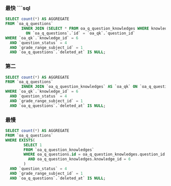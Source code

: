 ### 最快                                                                                                                                                        ```sql
```sql                                    
SELECT count(*) AS AGGREGATE
FROM `oa_q_questions`
       INNER JOIN (SELECT * FROM oa_q_question_knowledges WHERE knowledge_id = 6) AS `oa_qk`
         ON `oa_q_questions`.`id` = `oa_qk`.`question_id`
WHERE `oa_qk`.`knowledge_id` = 6
  AND `question_status` = 4
  AND `grade_range_subject_id` = 1
  AND `oa_q_questions`.`deleted_at` IS NULL;
```


### 第二
```sql 
SELECT count(*) AS AGGREGATE
FROM `oa_q_questions`
       INNER JOIN `oa_q_question_knowledges` AS `oa_qk` ON `oa_q_questions`.`id` = `oa_qk`.`question_id`
WHERE `oa_qk`.`knowledge_id` = 6
  AND `question_status` = 4
  AND `grade_range_subject_id` = 1
  AND `oa_q_questions`.`deleted_at` IS NULL;
```


### 最慢
```sql 
SELECT count(*) AS AGGREGATE
FROM `oa_q_questions`
WHERE EXISTS(
        SELECT 1
        FROM `oa_q_question_knowledges`
        WHERE oa_q_questions.id = oa_q_question_knowledges.question_id
          AND oa_q_question_knowledges.knowledge_id = 6
        )
  AND `question_status` = 4
  AND `grade_range_subject_id` = 1
  AND `oa_q_questions`.`deleted_at` IS NULL;
```
